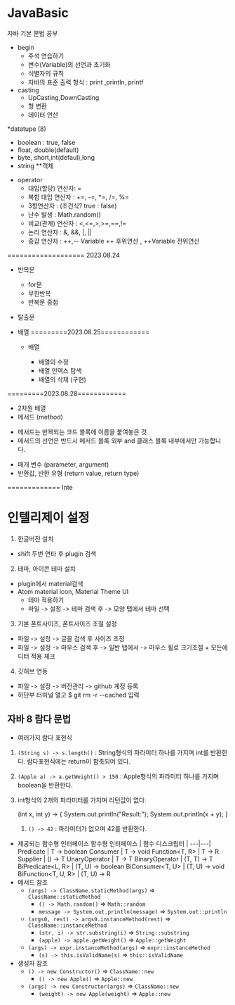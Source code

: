 # JavaBasic

자바 기본 문법 공부

- begin
  - 주석 연습하기
  - 변수(Variable)의 선언과 초기화
  - 식별자의 규칙
  - 자바의 표준 출력 형식 : print ,println, printf
- casting
  - UpCasting,DownCasting
  - 형 변환
  - 데이터 연산

\*datatupe (8)

- boolean : true, false
- float, double(default)
- byte, short,int(defaul),long
- string \*\*객체

* operator
  - 대입(할당) 연산자: =
  - 복합 대입 연산자 : +=, -=, \*=, /=, %=
  - 3항연산자 : (조건식? true : false)
  - 난수 발생 : Math.random()
  - 비교(관계) 연산자 : <,<=,>,>=,==,!=
  - 논리 연산자 : &, &&, |, ||
  - 증감 연산자 : ++,--
    Variable ++ 후위연산 , ++Variable 전위연산

===================
2023.08.24

- 반복문
  - for문
  - 무한반복
  - 반복문 중첩
- 탈출문
- 배열
  =========2023.08.25============

  - 배열

    - 배열의 수정
    - 배열 인덱스 탐색
    - 배열의 삭제 (구현)

=========2023.08.28============

- 2차원 배열
- 메서드 (method)

* 메서드는 반복되는 코드 블록에 이름을 붙여놓은 것
* 메서드의 선언은 반드시 메서드 블록 외부 and 클래스 블록 내부에서만 가능합니다.

- 매개 변수 (parameter, argument)
- 반환값, 반환 유형 (return value, return type)

============= Inte

# 인텔리제이 설정

1. 한글버전 설치

- shift 두번 연타 후 plugin 검색

2. 테마, 아이콘 테마 설치

- plugin에서 material검색
- Atom material icon, Material Theme UI
  - 테마 적용하기
  - 파일 -> 설정 -> 테마 검색 후 -> 모양 탭에서 테마 선택

3. 기본 폰트사이즈, 폰트사이즈 조절 설정

- 파일 -> 설정 -> 글꼴 검색 후 사이즈 조정
- 파일 -> 설정 -> 마우스 검색 후 -> 일반 탭에서 -> 마우스 휠로 크기조절 + 모든에디터 적용 체크

4. 깃허브 연동

- 파일 -> 설정 -> 버전관리 -> github 계정 등록
- 하단부 터미널 열고 $ git rm -r --cached 입력

## 자바 8 람다 문법

- 여러가지 람다 표현식

1. `(String s) -> s.length()` : String형식의 파라미터 하나를 가지며 int를 반환한다. 람다표현식에는 return이 함축되어 있다.
1. `(Apple a) -> a.getWeight() > 150` : Apple형식의 파라미터 하나를 가지며 boolean을 반환한다.
1. int형식의 2개의 파라미터를 가지며 리턴값이 없다.

   (int x, int y) -> {
   System.out.println("Result:");
   System.out.println(x + y);
   }

   1. `() -> 42` : 파라미터가 없으며 42를 반환한다.

- 제공되는 함수형 인터페이스
  함수형 인터페이스 | 함수 디스크립터 |
  ---|---|
  Predicate<T> | T -> boolean
  Consumer<T> | T -> void
  Function<T, R> | T -> R
  Supplier<T> | () -> T
  UnaryOperator<T> | T -> T
  BinaryOperator<T> | (T, T) -> T
  BiPredicate<L, R> | (T, U) -> boolean
  BiConsumer<T, U> | (T, U) -> void
  BiFunction<T, U, R> | (T, U) -> R
- 메서드 참조
  - `(args) -> ClassName.staticMethod(args)` => `ClassName::staticMethod`
    - `() -> Math.random()` => `Math::random`
    - `message -> System.out.println(message)` => `System.out::println`
  - `(args0, rest) -> args0.instanceMethod(rest)` => `ClassName::instanceMethod`
    - `(str, i) -> str.substring(i)` => `String::substring`
    - `(apple) -> apple.getWeight()` => `Apple::getWeight`
  - `(args) -> expr.instanceMethod(args)` => `expr::instanceMethod`
    - `(s) -> this.isValidName(s)` => `this::isValidName`
- 생성자 참조
  - `() -> new Constructor()` => `ClassName::new`
    - `() -> new Apple()` => `Apple::new`
  - `(args) -> new Constructor(args)` => `ClassName::new`
    - `(weight) -> new Apple(weight)` => `Apple::new`
